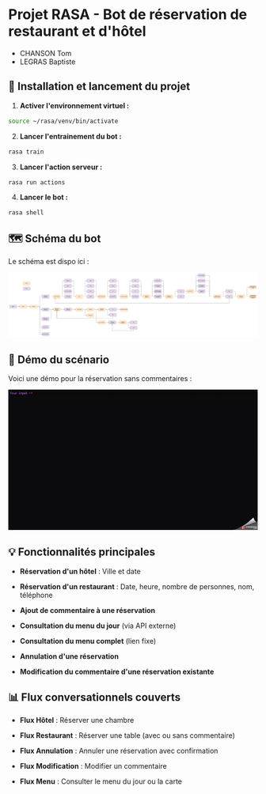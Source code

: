 # Projet RASA - Bot de réservation de restaurant et d'hôtel

- CHANSON Tom
- LEGRAS Baptiste

## 🔄 Installation et lancement du projet

1. **Activer l'environnement virtuel :**
```bash
source ~/rasa/venv/bin/activate
```

2. **Lancer l'entrainement du bot :** 

```bash
rasa train
```

3. **Lancer l'action serveur :**

```bash
rasa run actions
```

4. **Lancer le bot :**

```bash
rasa shell
```

## 🗺️ Schéma du bot

Le schéma est dispo ici : 

![ Schéma ](assets/asset_routes-rasa.png)

## 🎥 Démo du scénario

Voici une démo pour la réservation sans commentaires : 

![Démo](./assets/demo_scenario.gif)

## 💡 Fonctionnalités principales

- **Réservation d'un hôtel** : Ville et date
    
- **Réservation d'un restaurant** : Date, heure, nombre de personnes, nom, téléphone
    
- **Ajout de commentaire à une réservation**
    
- **Consultation du menu du jour** (via API externe)
    
- **Consultation du menu complet** (lien fixe)
    
- **Annulation d'une réservation**
    
- **Modification du commentaire d'une réservation existante**

## 📊 Flux conversationnels couverts

- **Flux Hôtel** : Réserver une chambre
    
- **Flux Restaurant** : Réserver une table (avec ou sans commentaire)
    
- **Flux Annulation** : Annuler une réservation avec confirmation
    
- **Flux Modification** : Modifier un commentaire
    
- **Flux Menu** : Consulter le menu du jour ou la carte